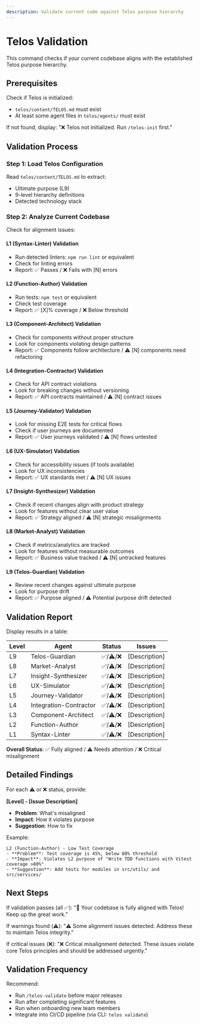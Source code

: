 ```yaml
---
description: Validate current code against Telos purpose hierarchy
---
```


# Telos Validation

This command checks if your current codebase aligns with the established Telos
purpose hierarchy.

## Prerequisites

Check if Telos is initialized:

- `telos/content/TELOS.md` must exist
- At least some agent files in `telos/agents/` must exist

If not found, display: "❌ Telos not initialized. Run `/telos-init` first."

## Validation Process

### Step 1: Load Telos Configuration

Read `telos/content/TELOS.md` to extract:

- Ultimate purpose (L9)
- 9-level hierarchy definitions
- Detected technology stack

### Step 2: Analyze Current Codebase

Check for alignment issues:

#### L1 (Syntax-Linter) Validation

- Run detected linters: `npm run lint` or equivalent
- Check for linting errors
- Report: ✅ Passes / ❌ Fails with [N] errors

#### L2 (Function-Author) Validation

- Run tests: `npm test` or equivalent
- Check test coverage
- Report: ✅ [X]% coverage / ❌ Below threshold

#### L3 (Component-Architect) Validation

- Check for components without proper structure
- Look for components violating design patterns
- Report: ✅ Components follow architecture / ⚠️ [N] components need refactoring

#### L4 (Integration-Contractor) Validation

- Check for API contract violations
- Look for breaking changes without versioning
- Report: ✅ API contracts maintained / ⚠️ [N] contract issues

#### L5 (Journey-Validator) Validation

- Look for missing E2E tests for critical flows
- Check if user journeys are documented
- Report: ✅ User journeys validated / ⚠️ [N] flows untested

#### L6 (UX-Simulator) Validation

- Check for accessibility issues (if tools available)
- Look for UX inconsistencies
- Report: ✅ UX standards met / ⚠️ [N] UX issues

#### L7 (Insight-Synthesizer) Validation

- Check if recent changes align with product strategy
- Look for features without clear user value
- Report: ✅ Strategy aligned / ⚠️ [N] strategic misalignments

#### L8 (Market-Analyst) Validation

- Check if metrics/analytics are tracked
- Look for features without measurable outcomes
- Report: ✅ Business value tracked / ⚠️ [N] untracked features

#### L9 (Telos-Guardian) Validation

- Review recent changes against ultimate purpose
- Look for purpose drift
- Report: ✅ Purpose aligned / ⚠️ Potential purpose drift detected

## Validation Report

Display results in a table:

| Level | Agent                  | Status   | Issues        |
| ----- | ---------------------- | -------- | ------------- |
| L9    | Telos-Guardian         | ✅/⚠️/❌ | [Description] |
| L8    | Market-Analyst         | ✅/⚠️/❌ | [Description] |
| L7    | Insight-Synthesizer    | ✅/⚠️/❌ | [Description] |
| L6    | UX-Simulator           | ✅/⚠️/❌ | [Description] |
| L5    | Journey-Validator      | ✅/⚠️/❌ | [Description] |
| L4    | Integration-Contractor | ✅/⚠️/❌ | [Description] |
| L3    | Component-Architect    | ✅/⚠️/❌ | [Description] |
| L2    | Function-Author        | ✅/⚠️/❌ | [Description] |
| L1    | Syntax-Linter          | ✅/⚠️/❌ | [Description] |

**Overall Status**: ✅ Fully aligned / ⚠️ Needs attention / ❌ Critical
misalignment

## Detailed Findings

For each ⚠️ or ❌ status, provide:

**[Level] - [Issue Description]**

- **Problem**: What's misaligned
- **Impact**: How it violates purpose
- **Suggestion**: How to fix

Example:

```
L2 (Function-Author) - Low Test Coverage
- **Problem**: Test coverage is 45%, below 80% threshold
- **Impact**: Violates L2 purpose of "Write TDD functions with Vitest coverage >80%"
- **Suggestion**: Add tests for modules in src/utils/ and src/services/
```

## Next Steps

If validation passes (all ✅): "🎉 Your codebase is fully aligned with Telos!
Keep up the great work."

If warnings found (⚠️): "⚠️ Some alignment issues detected. Address these to
maintain Telos integrity."

If critical issues (❌): "❌ Critical misalignment detected. These issues
violate core Telos principles and should be addressed urgently."

## Validation Frequency

Recommend:

- Run `/telos-validate` before major releases
- Run after completing significant features
- Run when onboarding new team members
- Integrate into CI/CD pipeline (via CLI: `telos validate`)
